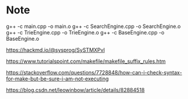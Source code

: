 # Note 


g++ -c main.cpp -o main.o
g++ -c SearchEngine.cpp -o SearchEngine.o
g++ -c TrieEngine.cpp -o TrieEngine.o
g++ -c BaseEngine.cpp -o BaseEngine.o

https://hackmd.io/@sysprog/SySTMXPvl

https://www.tutorialspoint.com/makefile/makefile_suffix_rules.htm

https://stackoverflow.com/questions/7728848/how-can-i-check-syntax-for-make-but-be-sure-i-am-not-executing

https://blog.csdn.net/leowinbow/article/details/82884518